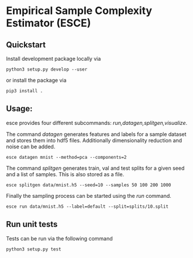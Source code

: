 # Empirical Sample Complexity Estimator (ESCE)

## Quickstart

Install development package locally via

```
python3 setup.py develop --user
```

or install the package via

```
pip3 install .
```

## Usage:

esce provides four different subcommands: *run,datagen,splitgen,visualize*.

The command *datagen* generates features and labels for a sample dataset and stores them into hdf5 files.
Additionally dimensionality reduction and noise can be added.

```
esce datagen mnist --method=pca --components=2
```

The command *splitgen* generates train, val and test splits for a given seed and a list of samples.
This is also stored as a file.

```
esce splitgen data/mnist.h5 --seed=10 --samples 50 100 200 1000
```

Finally the sampling process can be started using the *run* command.

```
esce run data/mnist.h5 --label=default --split=splits/10.split
```

## Run unit tests

Tests can be run via the following command

```
python3 setup.py test
```
